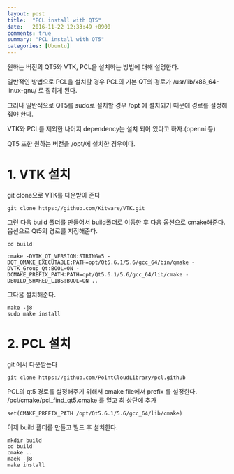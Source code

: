 ```yaml
---
layout: post
title:  "PCL install with QT5"
date:   2016-11-22 12:33:49 +0900
comments: true
summary: "PCL install with QT5"
categories: [Ubuntu]
---
```



원하는 버전의 QT5와 VTK, PCL을 설치하는 방법에 대해 설명한다. 

일반적인 방법으로 PCL을 설치할 경우 PCL의 기본 QT의 경로가 /usr/lib/x86_64-linux-gnu/ 로 잡히게 된다. 

그러나 일반적으로 QT5를 sudo로 설치할 경우 /opt 에 설치되기 때문에 경로를 설정해줘야 한다. 

VTK와 PCL를 제외한 나머지 dependency는 설치 되어 있다고 하자.(openni 등)

QT5 또한 원하는 버전을 /opt/에 설치한 경우이다.

# 1. VTK 설치

git clone으로 VTK를 다운받아 준다


```
git clone https://github.com/Kitware/VTK.git
```

그런 다음 build 폴더를 만들어서 build폴더로 이동한 후 다음 옵션으로 cmake해준다. 옵션으로 Qt5의 경로를 지정해준다. 


```
cd build

cmake -DVTK_QT_VERSION:STRING=5 -DQT_QMAKE_EXECUTABLE:PATH=opt/Qt5.6.1/5.6/gcc_64/bin/qmake -DVTK_Group_Qt:BOOL=ON -DCMAKE_PREFIX_PATH:PATH=opt/Qt5.6.1/5.6/gcc_64/lib/cmake -DBUILD_SHARED_LIBS:BOOL=ON ..
```

그다음 설치해준다.


```
make -j8
sudo make install
```

# 2. PCL 설치

git 에서 다운받는다


```
git clone https://github.com/PointCloudLibrary/pcl.github
```

PCL의 qt5 경로를 설정해주기 위해서 cmake file에서 prefix 를 설정한다. /pcl/cmake/pcl_find_qt5.cmake 를 열고 최 상단에 추가


```
set(CMAKE_PREFIX_PATH /opt/Qt5.6.1/5.6/gcc_64/lib/cmake)
```

이제 build 폴더를 만들고 빌드 후 설치한다.


```
mkdir build
cd build
cmake ..
maek -j8
make install
```






